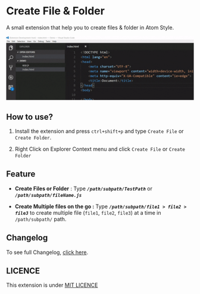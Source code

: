 # Create File & Folder

A small extension that help you to create files & folder in Atom Style.

![Create File & Folder Screenshot](./img/screenshots/screenshots1.gif)

## How to use?
1. Install the extension and press `ctrl+shift+p` and type `Create File` or `Create Folder`.

2. Right Click on Explorer Context menu and click `Create File` or `Create Folder`


## Feature

* **Create Files or Folder** : Type ***`/path/subpath/TestPath`*** or ***`/path/subpath/fileName.js`***

* **Create Multiple files on the go :**
Type ***`/path/subpath/file1 > file2 > file3`*** to create multiple file (`file1`, `file2`, `file3`) at a time in `/path/subpath/` path.

## Changelog 
To see full Changelog, [click here](./CHANGELOG.md). 


## LICENCE
This extension is under [MIT LICENCE](./LICENCE)